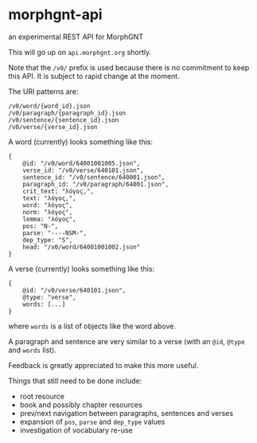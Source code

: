 # morphgnt-api

an experimental REST API for MorphGNT

This will go up on `api.morphgnt.org` shortly.

Note that the `/v0/` prefix is used because there is no commitment to keep
this API. It is subject to rapid change at the moment.

The URI patterns are:

```
/v0/word/{word_id}.json
/v0/paragraph/{paragraph_id}.json
/v0/sentence/{sentence_id}.json
/v0/verse/{verse_id}.json
```

A word (currently) looks something like this:

```
{
    @id: "/v0/word/64001001005.json",
    verse_id: "/v0/verse/640101.json",
    sentence_id: "/v0/sentence/640001.json",
    paragraph_id: "/v0/paragraph/64001.json",
    crit_text: "λόγος,",
    text: "λόγος,",
    word: "λόγος",
    norm: "λόγος",
    lemma: "λόγος",
    pos: "N-",
    parse: "----NSM-",
    dep_type: "S",
    head: "/v0/word/64001001002.json"
}
```

A verse (currently) looks something like this:

```
{
    @id: "/v0/verse/640101.json",
    @type: "verse",
    words: [...]
}
```

where `words` is a list of objects like the word above.

A paragraph and sentence are very similar to a verse (with an `@id`, `@type`
and `words` list).

Feedback is greatly appreciated to make this more useful.

Things that still need to be done include:

* root resource
* book and possibly chapter resources
* prev/next navigation between paragraphs, sentences and verses
* expansion of `pos`, `parse` and `dep_type` values
* investigation of vocabulary re-use
